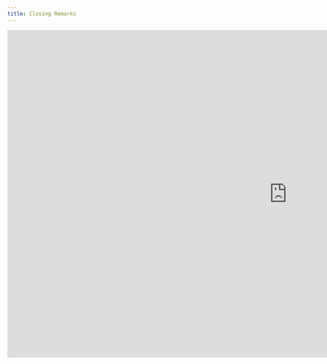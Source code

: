 ```yaml
---
title: Closing Remarks
---
```


<iframe
    src="https://docs.google.com/presentation/d/e/2PACX-1vT8jHfpvMK9ZqexvLR5_szTGjzQMLz9GSznjJbYHOLopNsrnvgqc78r-FB7pGn_iw/embed?start=false&loop=false&delayms=3000"
    frameborder="0"
    width="1280"
    height="749"
    allowfullscreen="true"
    mozallowfullscreen="true"
    webkitallowfullscreen="true">
</iframe>